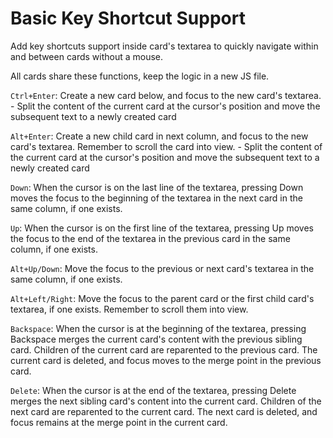 # Basic Key Shortcut Support

Add key shortcuts support inside card's textarea to quickly navigate within and between cards without a mouse.

All cards share these functions, keep the logic in a new JS file.

`Ctrl+Enter`: Create a new card below, and focus to the new card's textarea.
    - Split the content of the current card at the cursor's position and move the subsequent text to a newly created card

`Alt+Enter`: Create a new child card in next column, and focus to the new card's textarea. Remember to scroll the card into view.
    - Split the content of the current card at the cursor's position and move the subsequent text to a newly created card

`Down`: When the cursor is on the last line of the textarea, pressing Down moves the focus to the beginning of the textarea in the next card in the same column, if one exists.

`Up`: When the cursor is on the first line of the textarea, pressing Up moves the focus to the end of the textarea in the previous card in the same column, if one exists.

`Alt+Up/Down`: Move the focus to the previous or next card's textarea in the same column, if one exists.

`Alt+Left/Right`: Move the focus to the parent card or the first child card's textarea, if one exists. Remember to scroll them into view.

`Backspace`: When the cursor is at the beginning of the textarea, pressing Backspace merges the current card's content with the previous sibling card. Children of the current card are reparented to the previous card. The current card is deleted, and focus moves to the merge point in the previous card.

`Delete`: When the cursor is at the end of the textarea, pressing Delete merges the next sibling card's content into the current card. Children of the next card are reparented to the current card. The next card is deleted, and focus remains at the merge point in the current card.
